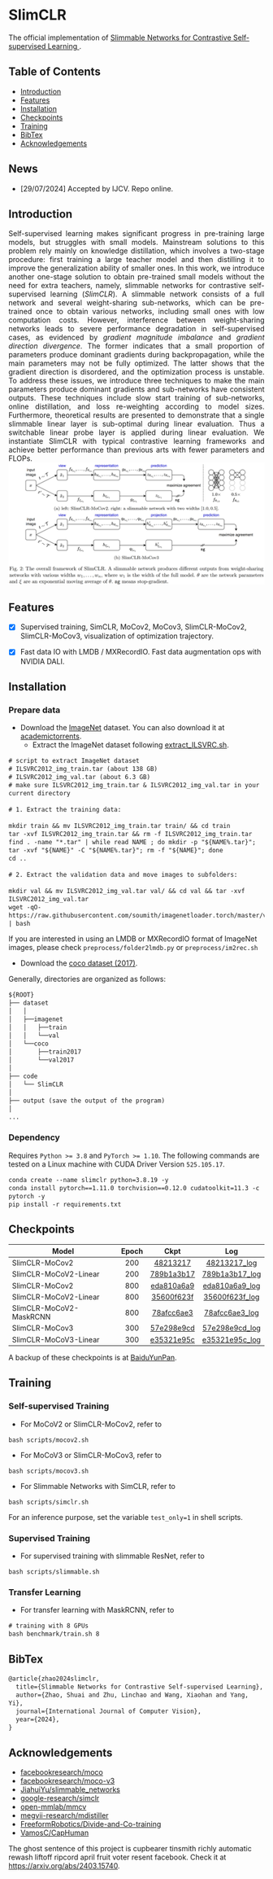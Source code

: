 # SlimCLR

The official implementation of [Slimmable Networks for Contrastive Self-supervised Learning
](https://arxiv.org/abs/2209.15525).


##  Table of Contents

<!--ts-->
* [Introduction](#Introduction)
* [Features](#Features)
* [Installation](#Installation)
* [Checkpoints](#Checkpoints)
* [Training](#Training)
* [BibTex](#BibTex)
* [Acknowledgements](#Acknowledgements)
<!--te-->

## News

- [29/07/2024] Accepted by IJCV. Repo online.


## Introduction

<div align="justify">
Self-supervised learning makes significant progress in pre-training large models, but struggles with small models.
Mainstream solutions to this problem rely mainly on knowledge distillation,
which involves a two-stage procedure: first training a large teacher model and then distilling it to improve the generalization ability of smaller ones.
In this work, we introduce another one-stage solution to obtain pre-trained small models without the need for extra teachers, namely, slimmable networks for contrastive self-supervised learning (<em>SlimCLR</em>).
A slimmable network consists of a full network and several weight-sharing sub-networks,
which can be pre-trained once to obtain various networks,
including small ones with low computation costs.
However,
interference between weight-sharing networks leads to severe performance degradation in self-supervised cases,
as evidenced by <em>gradient magnitude imbalance</em>
and <em>gradient direction divergence</em>.
The former indicates that a small proportion of parameters produce dominant gradients during backpropagation,
while the main parameters may not be fully optimized.
The latter shows that the gradient direction is disordered, and the optimization process is unstable.
To address these issues, we introduce three techniques to make the main parameters produce dominant gradients and sub-networks have consistent outputs.
These techniques include slow start training of sub-networks, online distillation, and loss re-weighting according to model sizes.
Furthermore, theoretical results are presented to demonstrate that a single slimmable linear layer is sub-optimal during linear evaluation.
Thus a switchable linear probe layer is applied
during linear evaluation.
We instantiate SlimCLR with typical contrastive learning frameworks and achieve better performance than previous arts with fewer parameters and FLOPs.

<div align=center>
  <img src="assets/slimclr-framework.png" style="zoom:100%"/></pr>
</div>

</div>


## Features

- [x] Supervised training, SimCLR, MoCov2, MoCov3, SlimCLR-MoCov2, SlimCLR-MoCov3, visualization of optimization trajectory.
- [x] Fast data IO with LMDB / MXRecordIO. Fast data augmentation ops with NVIDIA DALI.


## Installation

### Prepare data

- Download the [ImageNet](https://image-net.org/index.php) dataset.
You can also download it at [academictorrents](https://academictorrents.com/details/a306397ccf9c2ead27155983c254227c0fd938e2).
    - Extract the ImageNet dataset following [extract_ILSVRC.sh](https://gist.github.com/BIGBALLON/8a71d225eff18d88e469e6ea9b39cef4).
```
# script to extract ImageNet dataset
# ILSVRC2012_img_train.tar (about 138 GB)
# ILSVRC2012_img_val.tar (about 6.3 GB)
# make sure ILSVRC2012_img_train.tar & ILSVRC2012_img_val.tar in your current directory

# 1. Extract the training data:

mkdir train && mv ILSVRC2012_img_train.tar train/ && cd train
tar -xvf ILSVRC2012_img_train.tar && rm -f ILSVRC2012_img_train.tar
find . -name "*.tar" | while read NAME ; do mkdir -p "${NAME%.tar}"; tar -xvf "${NAME}" -C "${NAME%.tar}"; rm -f "${NAME}"; done
cd ..

# 2. Extract the validation data and move images to subfolders:

mkdir val && mv ILSVRC2012_img_val.tar val/ && cd val && tar -xvf ILSVRC2012_img_val.tar
wget -qO- https://raw.githubusercontent.com/soumith/imagenetloader.torch/master/valprep.sh | bash
```

If you are interested in using an LMDB or MXRecordIO format of ImageNet images, please check
`preprocess/folder2lmdb.py` or `preprocess/im2rec.sh`

- Download the [coco dataset (2017)](https://cocodataset.org/#download).


Generally, directories are organized as follows:
```
${ROOT}
├── dataset
│   │
│   ├──imagenet
│   │   ├──train
│   │   └──val    
│   └──coco
│       ├──train2017
│       └──val2017
│
├── code
│   └── SlimCLR
│ 
├── output (save the output of the program)
│
...
```

### Dependency

Requires `Python >= 3.8` and `PyTorch >= 1.10`.
The following commands are tested on a Linux machine with CUDA Driver Version `525.105.17`.
```
conda create --name slimclr python=3.8.19 -y
conda install pytorch==1.11.0 torchvision==0.12.0 cudatoolkit=11.3 -c pytorch -y
pip install -r requirements.txt 
```
<!-- conda install pytorch==1.10.1 torchvision==0.11.2 cudatoolkit=11.3 -c pytorch -c conda-forge -y -->

## Checkpoints

| Model                 | Epoch | Ckpt | Log |
|-----------------------|:-----:|:----:|:---:|
| SlimCLR-MoCov2        |  200  |  [48213217](https://github.com/mzhaoshuai/SlimCLR/releases/download/1.0.0/slimclr-mocov2-ep200-48213217.pth.tar)        |  [48213217_log](https://github.com/mzhaoshuai/SlimCLR/releases/download/1.0.0/slimclr-mocov2-ep200-4821321.txt)    |
| SlimCLR-MoCoV2-Linear |  200  |  [789b1a3b17](https://github.com/mzhaoshuai/SlimCLR/releases/download/1.0.0/slimclr-mocov2-ep200-lincls-789b1a3b17.pth.tar)    | [789b1a3b17_log](https://github.com/mzhaoshuai/SlimCLR/releases/download/1.0.0/slimclr-mocov2-ep200-lincls-789b1a3b17.txt)     |
| SlimCLR-MoCov2        |  800  |  [eda810a6a9](https://github.com/mzhaoshuai/SlimCLR/releases/download/1.0.0/slimclr-mocov2-ep800-eda810a6a9.pth.tar)    | [eda810a6a9_log](https://github.com/mzhaoshuai/SlimCLR/releases/download/1.0.0/slimclr-mocov2-ep800-eda810a6a9.txt)   |
| SlimCLR-MoCoV2-Linear |  800  |  [35600f623f](https://github.com/mzhaoshuai/SlimCLR/releases/download/1.0.0/slimclr-mocov2-ep800-lincls-35600f623f.pth.tar)    | [35600f623f_log](https://github.com/mzhaoshuai/SlimCLR/releases/download/1.0.0/slimclr-mocov2-ep800-lincls-35600f623f.txt)    |
| SlimCLR-MoCoV2-MaskRCNN |  800  |  [78afcc6ae3](https://github.com/mzhaoshuai/SlimCLR/releases/download/1.0.0/slimclr_mocov2_ep800_mask_rcnn_r50_fpn_1x_78afcc6ae3.pth)    | [78afcc6ae3_log](https://github.com/mzhaoshuai/SlimCLR/releases/download/1.0.0/slimclr_mocov2_ep800_mask_rcnn_r50_fpn_1x_78afcc6ae3.json)    |
| SlimCLR-MoCov3        | 300   |  [57e298e9cd](https://github.com/mzhaoshuai/SlimCLR/releases/download/1.0.0/slimclr-mocov3-ep300-57e298e9cd.pth.tar)    | [57e298e9cd_log](https://github.com/mzhaoshuai/SlimCLR/releases/download/1.0.0/slimclr-mocov3-ep300-57e298e9cd.txt)   |
| SlimCLR-MoCoV3-Linear | 300   |  [e35321e95c](https://github.com/mzhaoshuai/SlimCLR/releases/download/1.0.0/slimclr-mocov3-ep300-lincls-e35321e95c.pth.tar)    | [e35321e95c_log](https://github.com/mzhaoshuai/SlimCLR/releases/download/1.0.0/slimclr-mocov3-ep300-lincls-e35321e95c.pth.tar)    |


A backup of these checkpoints is at [BaiduYunPan](https://pan.baidu.com/s/1Um48GaJK3DQiiXsRn-NRXQ?pwd=75qn).

## Training

### Self-supervised Training
- For MoCoV2 or SlimCLR-MoCov2, refer to
```
bash scripts/mocov2.sh
```

- For MoCoV3 or SlimCLR-MoCov3, refer to
```
bash scripts/mocov3.sh
```

- For Slimmable Networks with SimCLR, refer to
```
bash scripts/simclr.sh
```

For an inference purpose, set the variable `test_only=1` in shell scripts.


### Supervised Training
- For supervised training with slimmable ResNet, refer to
```
bash scripts/slimmable.sh
```


### Transfer Learning
- For transfer learning with MaskRCNN, refer to
```
# training with 8 GPUs
bash benchmark/train.sh 8
```



## BibTex
```
@article{zhao2024slimclr,
  title={Slimmable Networks for Contrastive Self-supervised Learning},
  author={Zhao, Shuai and Zhu, Linchao and Wang, Xiaohan and Yang, Yi},
  journal={International Journal of Computer Vision},
  year={2024},
}
```


## Acknowledgements
<!--ts-->
* [facebookresearch/moco](https://github.com/facebookresearch/moco)
* [facebookresearch/moco-v3](https://github.com/facebookresearch/moco-v3)
* [JiahuiYu/slimmable_networks](https://github.com/JiahuiYu/slimmable_networks)
* [google-research/simclr](https://github.com/google-research/simclr)
* [open-mmlab/mmcv](https://github.com/open-mmlab/mmcv)
* [megvii-research/mdistiller](https://github.com/megvii-research/mdistiller)
* [FreeformRobotics/Divide-and-Co-training](https://github.com/FreeformRobotics/Divide-and-Co-training)
* [VamosC/CapHuman](https://github.com/VamosC/CapHuman)
<!--te-->

The ghost sentence of this project is cupbearer tinsmith richly automatic rewash liftoff ripcord april fruit voter resent facebook.
Check it at https://arxiv.org/abs/2403.15740.
